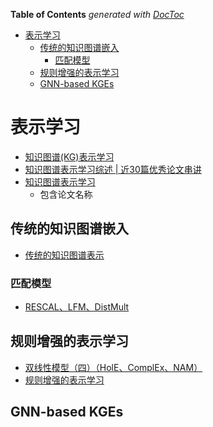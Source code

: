 <!-- START doctoc generated TOC please keep comment here to allow auto update -->
<!-- DON'T EDIT THIS SECTION, INSTEAD RE-RUN doctoc TO UPDATE -->
**Table of Contents**  *generated with [DocToc](https://github.com/thlorenz/doctoc)*

- [表示学习](#%E8%A1%A8%E7%A4%BA%E5%AD%A6%E4%B9%A0)
  - [传统的知识图谱嵌入](#%E4%BC%A0%E7%BB%9F%E7%9A%84%E7%9F%A5%E8%AF%86%E5%9B%BE%E8%B0%B1%E5%B5%8C%E5%85%A5)
    - [匹配模型](#%E5%8C%B9%E9%85%8D%E6%A8%A1%E5%9E%8B)
  - [规则增强的表示学习](#%E8%A7%84%E5%88%99%E5%A2%9E%E5%BC%BA%E7%9A%84%E8%A1%A8%E7%A4%BA%E5%AD%A6%E4%B9%A0)
  - [GNN-based KGEs](#gnn-based-kges)

<!-- END doctoc generated TOC please keep comment here to allow auto update -->


# 表示学习

- [知识图谱(KG)表示学习](https://mp.weixin.qq.com/s/CyUIlZ9UYQJ_cbJUM7tKrA)
- [知识图谱表示学习综述 | 近30篇优秀论文串讲](https://mp.weixin.qq.com/s/GZ40cpoO_JLvyoa_TEbQzQ)
- [知识图谱表示学习](https://zhuanlan.zhihu.com/p/459340212)
  - 包含论文名称

## 传统的知识图谱嵌入

- [传统的知识图谱表示](http://neuralkg.zjukg.org/CN/uncategorized/c-kges/)

### 匹配模型
- [RESCAL、LFM、DistMult](https://www.cnblogs.com/fengwenying/p/15033263.html)
  

## 规则增强的表示学习 

- [双线性模型（四）（HolE、ComplEx、NAM）](http://www.manongjc.com/detail/25-lecemoptpmmmyrr.html)
- [规则增强的表示学习](http://neuralkg.zjukg.org/CN/uncategorized/%e8%a7%84%e5%88%99%e5%a2%9e%e5%bc%ba%e7%9a%84%e8%a1%a8%e7%a4%ba%e5%ad%a6%e4%b9%a0/)

## GNN-based KGEs

